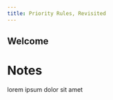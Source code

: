 ```yaml
---
title: Priority Rules, Revisited
---
```


<link href='https://netdna.bootstrapcdn.com/font-awesome/4.2.0/css/font-awesome.css' rel='stylesheet' type='text/css'>
<link href='https://maxcdn.bootstrapcdn.com/bootstrap/3.2.0/css/bootstrap.min.css' rel='stylesheet' type='text/css'>
<link href='css/metricsgraphics.css' rel='stylesheet' type='text/css'>
<script src='https://ajax.googleapis.com/ajax/libs/jquery/1.11.1/jquery.min.js'></script>
<script src='https://cdnjs.cloudflare.com/ajax/libs/d3/3.4.11/d3.min.js' charset='utf-8'></script>
<script src='js/metricsgraphics.min.js'></script>
<script src='js/main.js'></script>

Welcome
-------

<div class='container' style='width: 1400px'>
    <div id='mentions-2010'></div>
    <div id='mentions-2010_legend'></div>
    <div id='mentions-2011'></div>
    <div id='mentions-2011_legend'></div>
    <div id='mentions-2012'></div>
    <div id='mentions-2012_legend'></div>
    <div id='mentions-2013'></div>
    <div id='mentions-2013_legend'></div>
    <div id='mentions-2014'></div>
    <div id='mentions-2014_legend'></div>
</div>

Notes
=====
lorem ipsum dolor sit amet